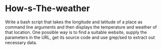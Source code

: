 # How-s-The-weather

Write a bash script that takes the longitude and latitude of a place as command
line arguments and then displays the temperature and weather of that location.
One possible way is to find a suitable website, supply the parameters in the URL,
get its source code and use grep/sed to extract out necessary data.
